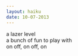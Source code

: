 ```yaml
---
layout: haiku
date: 10-07-2013
---
```


a lazer level<br>
a bunch of fun to play with<br>
on off, on off, on
